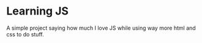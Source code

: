 # Learning JS
 A simple project saying how much I love JS while using way more html and css to do stuff.
